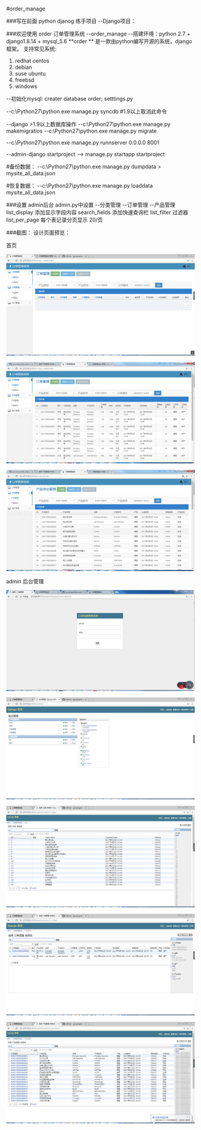 #order_manage

###写在前面  python djanog 练手项目
--Django项目：


###欢迎使用 order  订单管理系统
--order_manage
--搭建环境：python 2.7 + django1.8.14 + mysql_5.6
**order ** 是一款由python编写开源的系统，django框架。
支持常见系统:
 1. redhat centos
 2. debian
 3. suse ubuntu
 4. freebsd
 5. windows

--初始化mysql:   creater database order;   setttings.py

--c:\Python27\python.exe manage.py syncdb  #1.9以上取消此命令

--django >1.9以上数据库操作
--c:\Python27\python.exe manage.py makemigratios
--c:\Python27\python.exe manage.py migrate

--c:\Python27\python.exe manage.py runnserver 0.0.0.0 8001

--admin-django startproject    -->  manage.py startapp  startproject


#备份数据：
--c:\Python27\python.exe manage.py dumpdata > mysite_all_data.json

#恢复数据：
--c:\Python27\python.exe manage.py loaddata  mysite_all_data.json

###设置 admin后台 admin.py中设置
--分类管理
--订单管理
--产品管理
list_display 添加显示字段内容
search_fields 添加快速查询栏
list_filter 过滤器
list_per_page 每个表记录分页显示 20/页





###截图： 设计页面预览：

首页

![webterminal](https://github.com/igoryang/order_manage/blob/master/page_design/front_001.png)

![webterminal](https://github.com/igoryang/order_manage/blob/master/page_design/order002.png)

![webterminal](https://github.com/igoryang/order_manage/blob/master/page_design/product002.png)


admin 后台管理

![webterminal](https://github.com/igoryang/order_manage/blob/master/page_design/admin002.png)

![webterminal](https://github.com/igoryang/order_manage/blob/master/page_design/admin_001.png)

![webterminal](https://github.com/igoryang/order_manage/blob/master/page_design/admin_type.png)

![webterminal](https://github.com/igoryang/order_manage/blob/master/page_design/admin_order.png)

![webterminal](https://github.com/igoryang/order_manage/blob/master/page_design/admin_product.png)







